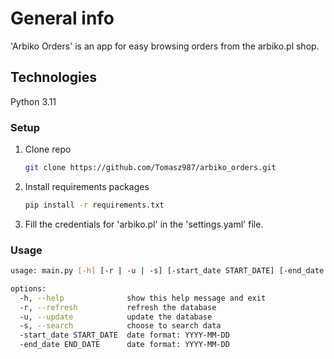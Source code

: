 # General info
'Arbiko Orders' is an app for easy browsing orders from the arbiko.pl shop.

## Technologies 
Python 3.11

### Setup

1. Clone repo

    ```bash
    git clone https://github.com/Tomasz987/arbiko_orders.git
    ```
    
2. Install requirements packages

    ```bash
    pip install -r requirements.txt
    ```

3. Fill the credentials for 'arbiko.pl' in the 'settings.yaml' file.
### Usage

```bash
usage: main.py [-h] [-r | -u | -s] [-start_date START_DATE] [-end_date END_DATE]

options:
  -h, --help              show this help message and exit
  -r, --refresh           refresh the database
  -u, --update            update the database
  -s, --search            choose to search data
  -start_date START_DATE  date format: YYYY-MM-DD
  -end_date END_DATE      date format: YYYY-MM-DD
```
